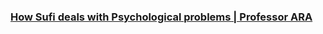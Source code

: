 ### [How Sufi deals with Psychological problems | Professor ARA](https://www.youtube.com/watch?v=fVYeVISIDcQ)
